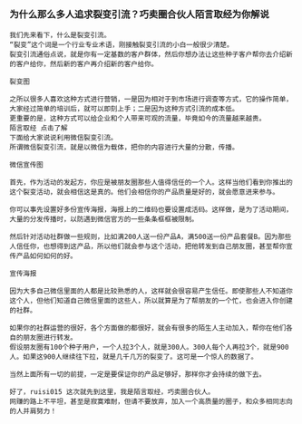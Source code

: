### 为什么那么多人追求裂变引流？巧卖圈合伙人陌言取经为你解说

    我们先来看下，什么是裂变引流。
    “裂变”这个词是一个行业专业术语，刚接触裂变引流的小白一般很少清楚。
    裂变引流通俗点说，就是你有一定基数的客户群体，然后你想办法让这些种子客户帮你去介绍新的客户给你，然后新的客户再介绍新的客户给你。

    裂变图

    之所以很多人喜欢这种方式进行营销，一是因为相对于到市场进行调查等方式，它的操作简单，大家经过简单的培训后，就可以即刻上手；二是因为这种方式引流的成本低。
    更重要的是，这种方式可以给企业和个人带来可观的流量，毕竟如今的流量越来越贵。
    陌言取经 点击了解
    下面给大家说说利用微信裂变引流。
    所谓微信裂变引流，就是以微信为载体，把你的内容进行大量的分散，传播。

    微信宣传图

    首先，作为活动的发起方，你应是被朋友圈那些人值得信任的一个人。这样当他们看到你推出的这个裂变活动，就会相信这是真的。他们会相信你的产品质量是好的，就会愿意进来参与。

    你可以事先设置好多份宣传海报，海报上的二维码也要设置成活码。这样做，是为了活动期间，大量的分发传播时，以防遇到微信官方的一些条条框框被限制。

    然后针对活动社群做一些规则，比如满200人送一份产品A，满500送一份产品套餐B。因为那些人信任你，也想得到这产品，所以他们就会参与这个活动，把他转发到自己朋友圈，甚至帮你宣传产品如何如何的好。

    宣传海报

    因为大多自己微信里面的人都是比较熟悉的人，这样就会很容易产生信任。即使那些人不知道你这个人，但他们知道自己微信里面的这些人，所以就算是为了帮朋友的一个忙，也会进入你创建的社群。

    如果你的社群运营的很好，各个方面做的都很好，就会有很多的陌生人主动加入，帮你在他们各自的朋友圈进行转发。
    假设朋友圈有100个种子用户，一个人拉3个人，就是300人。300人每个人再拉3个，就是900人。如果这900人继续往下拉，就是几千几万的裂变了。这可是一个惊人的数据了。

    当然上面所有一切的前提，一定是要保证你的产品足够好，那样你才会持续的做下去。
    
    好了，ruisi015 这次就先到这里，我是陌言取经，巧卖圈合伙人。
    网赚的路上不平坦，甚至是寂寞难耐，但请不要放弃，加入一个高质量的圈子，和众多相同志向的人并肩努力！
